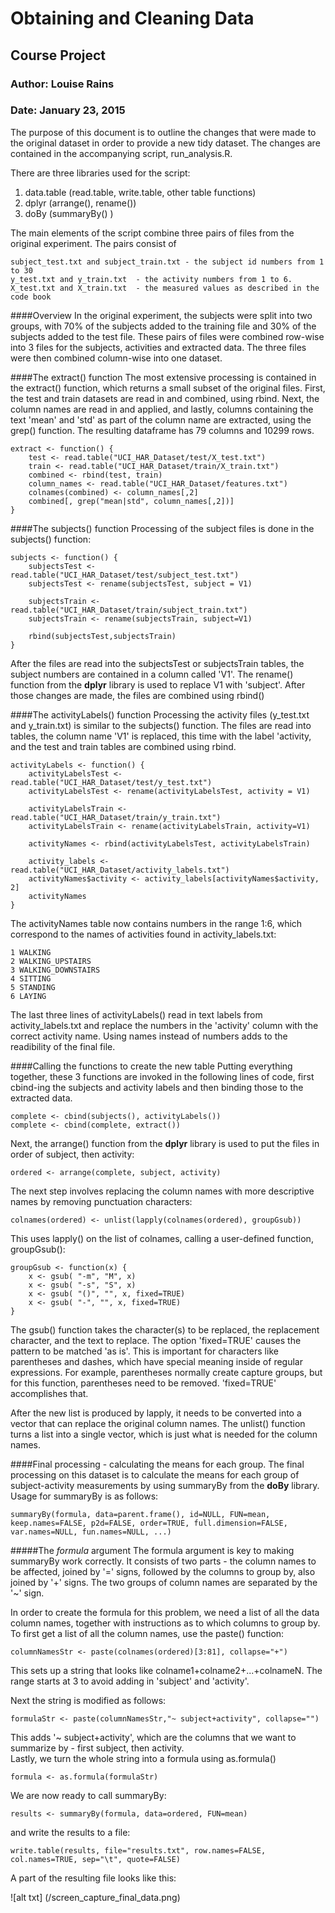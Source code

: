 # Obtaining and Cleaning Data
## Course Project
### Author:  Louise Rains
### Date:  January 23, 2015

The purpose of this document is to outline the changes that were made to the original dataset in order to provide a new tidy dataset. The changes are contained in the accompanying script, run_analysis.R.

There are three libraries used for the script:
  1. data.table (read.table, write.table, other table functions)
  2. dplyr (arrange(), rename())
  3. doBy (summaryBy() )

The main elements of the script combine three pairs of files from the original experiment.  The  pairs consist of 
```
subject_test.txt and subject_train.txt - the subject id numbers from 1 to 30
y_test.txt and y_train.txt  - the activity numbers from 1 to 6.
X_test.txt and X_train.txt  - the measured values as described in the code book
```
####Overview
In the original experiment, the subjects were split into two groups, with 70% of the subjects added to the training file and 30% of the subjects added to the test file.  These pairs of files were combined row-wise into 3 files for the subjects, activities and extracted data.  The three files were then combined column-wise into one dataset.

####The extract() function
The most extensive processing is contained in the extract() function, which returns a small subset of the original files.  First, the test and train datasets are read in and combined, using rbind. Next, the column names are read in and applied, and lastly, columns containing the text 'mean' and 'std' as part of the column name are extracted, using the grep() function.  The resulting dataframe has 79 columns and 10299 rows.  
```
extract <- function() {
    test <- read.table("UCI_HAR_Dataset/test/X_test.txt")
    train <- read.table("UCI_HAR_Dataset/train/X_train.txt")
    combined <- rbind(test, train)
    column_names <- read.table("UCI_HAR_Dataset/features.txt")
    colnames(combined) <- column_names[,2]
    combined[, grep("mean|std", column_names[,2])]
}
```

####The subjects() function
Processing of the subject files is done in the subjects() function:
```
subjects <- function() {
    subjectsTest <- read.table("UCI_HAR_Dataset/test/subject_test.txt")
    subjectsTest <- rename(subjectsTest, subject = V1)
    
    subjectsTrain <- read.table("UCI_HAR_Dataset/train/subject_train.txt")
    subjectsTrain <- rename(subjectsTrain, subject=V1)
    
    rbind(subjectsTest,subjectsTrain)
}
```
After the files are read into the subjectsTest or subjectsTrain tables, the subject numbers are contained in a column called 'V1'.  The rename() function from the __dplyr__ library is used to replace V1 with 'subject'.  After those changes are made, the files are combined using rbind()

####The activityLabels() function
Processing the activity files (y_test.txt and y_train.txt) is similar to the subjects() function.  The files are read into tables, the column name 'V1' is replaced, this time with the label 'activity, and the test and train tables are combined using rbind.  
```
activityLabels <- function() {
    activityLabelsTest <- read.table("UCI_HAR_Dataset/test/y_test.txt")
    activityLabelsTest <- rename(activityLabelsTest, activity = V1)
    
    activityLabelsTrain <- read.table("UCI_HAR_Dataset/train/y_train.txt")
    activityLabelsTrain <- rename(activityLabelsTrain, activity=V1)
    
    activityNames <- rbind(activityLabelsTest, activityLabelsTrain)

    activity_labels <- read.table("UCI_HAR_Dataset/activity_labels.txt")
    activityNames$activity <- activity_labels[activityNames$activity, 2]
    activityNames
}
```
The activityNames table now contains numbers in the range 1:6, which correspond to the names of activities found in activity_labels.txt:
```
1 WALKING
2 WALKING_UPSTAIRS
3 WALKING_DOWNSTAIRS
4 SITTING
5 STANDING
6 LAYING
```
The last three lines of activityLabels() read in text labels from activity_labels.txt and replace the numbers in the 'activity' column with the correct activity name. Using names instead of numbers adds to the readibility of the final file.

####Calling the functions to create the new table
Putting everything together, these 3 functions are invoked in the following lines of code, first cbind-ing the subjects and activity labels and then binding those to the extracted data.
```
complete <- cbind(subjects(), activityLabels())
complete <- cbind(complete, extract())
```

Next, the arrange() function from the __dplyr__ library is used to put the files in order of subject, then activity:
```
ordered <- arrange(complete, subject, activity)
```

The next step involves replacing the column names with more descriptive names by removing punctuation characters:
```
colnames(ordered) <- unlist(lapply(colnames(ordered), groupGsub))
```
This uses lapply() on the list of colnames, calling a user-defined function, groupGsub():
```
groupGsub <- function(x) {
    x <- gsub( "-m", "M", x)
    x <- gsub( "-s", "S", x)
    x <- gsub( "()", "", x, fixed=TRUE)
    x <- gsub( "-", "", x, fixed=TRUE)
}
```
The gsub() function takes the character(s) to be replaced, the replacement character, and the text to replace.  The option 'fixed=TRUE' causes the pattern to be matched 'as is'.  This is important for characters like parentheses and dashes, which have special meaning inside of regular expressions.  For example, parentheses normally create capture groups, but for this function, parentheses need to be removed.  'fixed=TRUE' accomplishes that.

After the new list is produced by lapply, it needs to be converted into a vector that can replace the original column names. The unlist() function turns a list into a single vector, which is just what is needed for the column names.

####Final processing - calculating the means for each group.
The final processing on this dataset is to calculate the means for each group of subject-activity measurements by  using summaryBy from the __doBy__ library. Usage for summaryBy is as follows:
```
summaryBy(formula, data=parent.frame(), id=NULL, FUN=mean, keep.names=FALSE, p2d=FALSE, order=TRUE, full.dimension=FALSE, var.names=NULL, fun.names=NULL, ...)
```
#####The _formula_ argument
The formula argument is key to making summaryBy work correctly.  It consists of two parts - the column names to be affected, joined by '=' signs, followed by the columns to group by, also joined by '+' signs.  The two groups of column names are separated by the '~' sign. 

In order to create the formula for this problem, we need a list of all the data column names, together with instructions as to which columns to group by.  To first get a list of all the column names, use the paste() function:
```
columnNamesStr <- paste(colnames(ordered)[3:81], collapse="+")
```
This sets up a string that looks like colname1+colname2+...+colnameN.  The range starts at 3 to avoid adding in 'subject' and 'activity'.  

Next the string is modified as follows:
```
formulaStr <- paste(columnNamesStr,"~ subject+activity", collapse="")
```
This adds '~ subject+activity', which are the columns that we want to summarize by - first subject, then activity.  
Lastly, we turn the whole string into a formula using as.formula()
```
formula <- as.formula(formulaStr)
```
We are now ready to call summaryBy:
```
results <- summaryBy(formula, data=ordered, FUN=mean)
```
and write the results to a file:
```
write.table(results, file="results.txt", row.names=FALSE, col.names=TRUE, sep="\t", quote=FALSE)
```
A part of the resulting file looks like this:

![alt txt] (/screen_capture_final_data.png)


